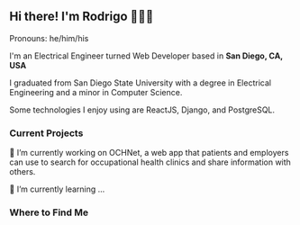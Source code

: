 ## Hi there! I'm Rodrigo 🌈🙇‍♂
Pronouns: he/him/his

I'm an Electrical Engineer turned Web Developer based in <b>San Diego, CA, USA</b>

I graduated from San Diego State University with a degree in Electrical Engineering and a minor in Computer Science. 

Some technologies I enjoy using are ReactJS, Django, and PostgreSQL.

### Current Projects
🔭 I’m currently working on OCHNet, a web app that patients and employers can use to search for occupational health clinics and share information with others.

🌱 I’m currently learning ...

### Where to Find Me


